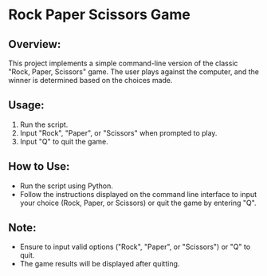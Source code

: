 # Rock Paper Scissors Game
## Overview:
This project implements a simple command-line version of the classic "Rock, Paper, Scissors" game. The user plays against the computer, and the winner is determined based on the choices made.

## Usage:
1. Run the script.
2. Input "Rock", "Paper", or "Scissors" when prompted to play.
3. Input "Q" to quit the game.

## How to Use:
* Run the script using Python.
* Follow the instructions displayed on the command line interface to input your choice (Rock, Paper, or Scissors) or quit the game by entering "Q".

## Note:
* Ensure to input valid options ("Rock", "Paper", or "Scissors") or "Q" to quit.
* The game results will be displayed after quitting.
